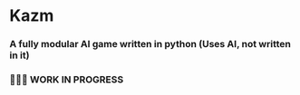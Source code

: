 # Kazm
### A fully modular AI game written in python (Uses AI, not written in it)
### 🚨🚨🚨 WORK IN PROGRESS